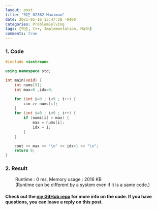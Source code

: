 ```yaml
---
layout: post
title: "백준 02562 Maximum"
date: 2021-05-16 13:47:28 -0400
categories: ProblemSolving
tags: [백준, C++, Implementation, Math]
comments: true
---
```


### 1. Code
```cpp
#include <iostream>

using namespace std;

int main(void) {
    int nums[9];
    int max=0 ,idx=0;

    for (int i=0 ; i<9 ; i++) {
        cin >> nums[i];
    }
    for (int i=0 ; i<9 ; i++) {
        if (nums[i] > max) {
            max = nums[i];
            idx = i;
        } 
    }

    cout << max << "\n" << idx+1 << "\n";
    return 0;
}
```

### 2. Result
&nbsp;&nbsp;&nbsp;&nbsp;&nbsp;&nbsp;&nbsp;&nbsp;Runtime : 0 ms, Memory usage : 2016 KB  
&nbsp;&nbsp;&nbsp;&nbsp;&nbsp;&nbsp;&nbsp;&nbsp;(Runtime can be different by a system even if it is a same code.)

#### Check out the [my GitHub repo][hyuk-gh] for more info on the code. If you have questions, you can leave a reply on this post.
[hyuk-gh]: https://github.com/dlgur1994/StudyAlgorithms
